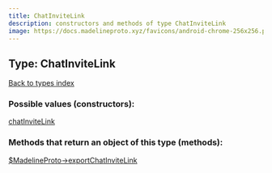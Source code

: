 ```yaml
---
title: ChatInviteLink
description: constructors and methods of type ChatInviteLink
image: https://docs.madelineproto.xyz/favicons/android-chrome-256x256.png
---
```

## Type: ChatInviteLink  
[Back to types index](index.md)



### Possible values (constructors):

[chatInviteLink](../constructors/chatInviteLink.md)  



### Methods that return an object of this type (methods):

[$MadelineProto->exportChatInviteLink](../methods/exportChatInviteLink.md)  



